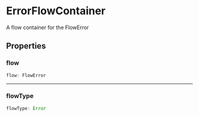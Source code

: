 # ErrorFlowContainer

A flow container for the FlowError

## Properties

### flow

```ts
flow: FlowError
```

---

### flowType

```ts
flowType: Error
```
